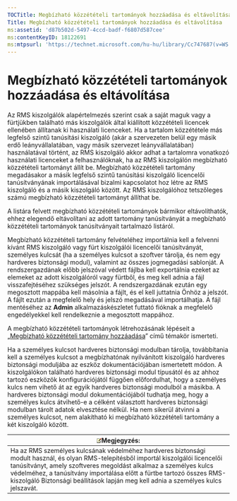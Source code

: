 ```yaml
---
TOCTitle: Megbízható közzétételi tartományok hozzáadása és eltávolítása
Title: Megbízható közzétételi tartományok hozzáadása és eltávolítása
ms:assetid: 'd87b502d-5497-4ccd-badf-f6807d587cee'
ms:contentKeyID: 18122691
ms:mtpsurl: 'https://technet.microsoft.com/hu-hu/library/Cc747687(v=WS.10)'
---
```


Megbízható közzétételi tartományok hozzáadása és eltávolítása
=============================================================

Az RMS kiszolgálók alapértelmezés szerint csak a saját maguk vagy a fürtjükben található más kiszolgálók által kiállított közzétételi licencek ellenében állítanak ki használati licenceket. Ha a tartalom közzététele más legfelső szintű tanúsítási kiszolgáló (akár a szervezeten belül egy másik erdő leányvállalatában, vagy másik szervezet leányvállalatában) használatával történt, az RMS kiszolgáló akkor adhat a tartalomra vonatkozó használati licenceket a felhasználóknak, ha az RMS kiszolgálón megbízható közzétételi tartományt állít be. Megbízható közzétételi tartomány megadásakor a másik legfelső szintű tanúsítási kiszolgáló licencelői tanúsítványának importálásával bizalmi kapcsolatot hoz létre az RMS kiszolgáló és a másik kiszolgáló között. Az RMS kiszolgálóhoz tetszőleges számú megbízható közzétételi tartományt állíthat be.

A listára felvett megbízható közzétételi tartományok bármikor eltávolíthatók, ehhez elegendő eltávolítani az adott tartomány tanúsítványát a megbízható közzétételi tartományok tanúsítványait tartalmazó listáról.

Megbízható közzétételi tartomány felvételéhez importálnia kell a felvenni kívánt RMS kiszolgáló vagy fürt kiszolgálói licencelői tanúsítványát, személyes kulcsát (ha a személyes kulcsot a szoftver tárolja, és nem egy hardveres biztonsági modul), valamint az összes jogmegadási sablonját. A rendszergazdának előbb jelszóval védett fájlba kell exportálnia ezeket az elemeket az adott kiszolgálóról vagy fürtből, és meg kell adnia a fájl visszafejtéséhez szükséges jelszót. A rendszergazdának ezután egy megosztott mappába kell másolnia a fájlt, és el kell juttatnia Önhöz a jelszót. A fájlt ezután a megfelelő hely és jelszó megadásával importálhatja. A fájl mentéséhez az **Admin** alkalmazáskészletet futtató fióknak a megfelelő engedélyekkel kell rendelkeznie a megosztott mappához.

A megbízható közzétételi tartományok létrehozásának lépéseit a „[Megbízható közzétételi tartomány hozzáadása](https://technet.microsoft.com/731416d8-ddf4-4d4a-9f1a-bbd1ea48fe3c)” című témakör ismerteti.

Ha a személyes kulcsot hardveres biztonsági modulban tárolja, továbbítania kell a személyes kulcsot a megbízhatónak nyilvánított kiszolgáló hardveres biztonsági moduljába az eszköz dokumentációjában ismertetett módon. A kiszolgálókon található hardveres biztonsági modul típusától és az ahhoz tartozó eszközök konfigurációjától függően előfordulhat, hogy a személyes kulcs nem vihető át az egyik hardveres biztonsági modulból a másikba. A hardveres biztonsági modul dokumentációjából tudhatja meg, hogy a személyes kulcs átvihető-e a célként választott hardveres biztonsági modulban tárolt adatok elvesztése nélkül. Ha nem sikerül átvinni a személyes kulcsot, nem alakítható ki megbízható közzétételi tartomány a két kiszolgáló között.

| ![](images/Cc747687.note(WS.10).gif)Megjegyzés:                                                                                                                                                                                                                                                                                             |
|--------------------------------------------------------------------------------------------------------------------------------------------------------------------------------------------------------------------------------------------------------------------------------------------------------------------------------------------------------------------------|
| Ha az RMS személyes kulcsának védelméhez hardveres biztonsági modult használ, és olyan RMS-telepítésből importál kiszolgálói licencelői tanúsítványt, amely szoftveres megoldást alkalmaz a személyes kulcs védelméhez, a tanúsítvány importálása előtt a fürtbe tartozó összes RMS-kiszolgáló Biztonsági beállítások lapján meg kell adnia a személyes kulcs jelszavát. |
